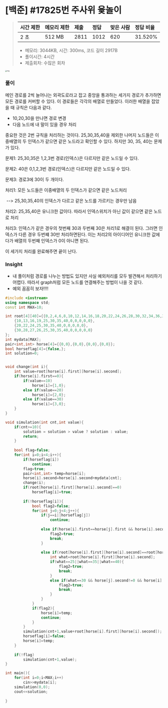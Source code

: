 # [백준] #17825번 주사위 윷놀이

> [문제]: https://www.acmicpc.net/problem/17825
>
> | 시간 제한 | 메모리 제한 | 제출 | 정답 | 맞은 사람 | 정답 비율 |
> | :-------- | :---------- | :--- | :--- | :-------- | :-------- |
> | 2 초      | 512 MB      | 2811 | 1012 | 620       | 31.520%   |
>
> - 메모리: 3044KB, 시간: 300ms, 코드 길이 2917B
> - 풀이시간: 4시간
> - 제출회차: 수많은 회차



<img src="https://upload.acmicpc.net/43409ac6-54bf-4a21-b542-e01a8211e59f/-/preview/" alt="img" style="zoom: 33%;" />

### 풀이

메인 경로를 2씩 늘어나는 외곽도로라고 잡고 중앙을 통과하는 세가지 경로가 추가하면 모든 경로를 커버할 수 있다. 이 경로들은 각각의 배열로 만들었다. 이러한 배열을 잡았을 때 규칙은 다음과 같다.

- 10,20,30을 만나면 경로 변경
- 다음 노드에 내 말이 있을 경우 처리

중요한 것은 2번 규칙을 처리하는 것이다. 25,30,35,40을 제외한 나머지 노드들은 이중배열의 두 인덱스가 같으면 같은 노드라고 확인할 수 있다. 하지만 30, 35, 40는 문제가 있다.

문제1: 25,30,35은 1,2,3번 경로(인덱스)은 다르지만 같은 노드일 수 있다.

문제2: 40은 0,1,2,3번 경로(인덱스)은 다르지만 같은 노드일 수 있다.

문제3: 경로3에 30이 두 개이다.

처리1: 모든 노드들은 이중배열의 두 인덱스가 같으면 같은 노드처리

​                 --> 25,30,35,40의 인덱스가 다르고 같은 노드를 가르키는 경우만 남음

처리2: 25,35,40은 유니크한 값이다. 따라서 인덱스위치가 아닌 값이 같으면 같은 노드로 처리

처리3: 인덱스가 같은 경우의 첫번째 30과 두번째 30은 처리1로 해결이 된다. 그러면 인덱스가 다른 경우 두번쨰 30만 처리하면된다. 이는 처리2의 아이디어인 유니크한 값에다가 배열의 두번째 인덱스가 0이 아니면 된다.



이 세가지 처리를 완료해주면 끝이 난다.

### Insight

- 내 풀이처럼 경로를 나누는 방법도 있지만 사실 예외처리를 모두 발견해서 처리하기 어렵다. 따라서 graph처럼 모든 노드를 연결해주는 방법이 나을 것 같다.
- 예외 꼼꼼히 보자!!!!

``` c++
#include <iostream>
using namespace std;
const int MAX=10;

int root[4][40]={{0,2,4,6,8,10,12,14,16,18,20,22,24,26,28,30,32,34,36,38,40,0,0,0,0,0},
    {10,13,16,19,25,30,35,40,0,0,0,0,0},
    {20,22,24,25,30,35,40,0,0,0,0,0},
    {30,28,27,26,25,30,35,40,0,0,0,0,0}
};
int mydata[MAX];
pair<int,int> horse[4]={{0,0},{0,0},{0,0},{0,0}};
bool horseflag[4]={false,};
int solution=0;


void change(int i){
    int value=root[horse[i].first][horse[i].second];
    if(horse[i].first==0){
        if(value==10)
            horse[i]={1,0};
        else if(value==20)
            horse[i]={2,0};
        else if(value==30)
            horse[i]={3,0};
    }
}

void simulation(int cnt,int value){
    if(cnt>=10){
        solution = solution > value ? solution : value;
        return;
    }
    
    bool flag=false;
    for(int i=0;i<4;i++){
        if(horseflag[i])
            continue;
        flag=true;
        pair<int,int> temp=horse[i];
        horse[i].second=horse[i].second+mydata[cnt];
        change(i);
        if(root[horse[i].first][horse[i].second]==0)
            horseflag[i]=true;
        
        if(!horseflag[i]){
            bool flag2=false;
            for(int j=0;j<4;j++){
                if(j==i||horseflag[j])
                    continue;
                
                else if(horse[i].first==horse[j].first && horse[i].second==horse[j].second){
                    flag2=true;
                    break;
                }
                
                else if(root[horse[i].first][horse[i].second]==root[horse[j].first][horse[j].second]){
                    int what=root[horse[i].first][horse[i].second];
                    if(what==25||what==35||what==40){
                        flag2=true;
                        break;
                    }
                    else if(what==30 && horse[j].second!=0 && horse[i].second!=0){
                        flag2=true;
                        break;
                    }
                }
            }
            if(flag2){
                horse[i]=temp;
                continue;
            }
        }
        simulation(cnt+1,value+root[horse[i].first][horse[i].second]);
        horseflag[i]=false;
        horse[i]=temp;
    }
    
    if(!flag)
        simulation(cnt+1,value);
}

int main(){
    for(int i=0;i<MAX;i++)
        cin>>mydata[i];
    simulation(0,0);
    cout<<solution;
    
}


```

